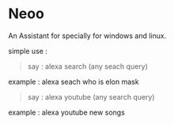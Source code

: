 # Neoo
An Assistant for specially for windows and linux. 

simple use : 
> say : alexa search (any seach query)

example : alexa seach who is elon mask


> say : alexa youtube (any search query)


example :  alexa youtube new songs
